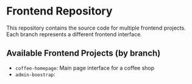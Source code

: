 # Frontend Repository

This repository contains the source code for multiple frontend projects.  
Each branch represents a different frontend interface.

## Available Frontend Projects (by branch)

- `coffee-homepage`: Main page interface for a coffee shop
- `admin-boostrap`:
